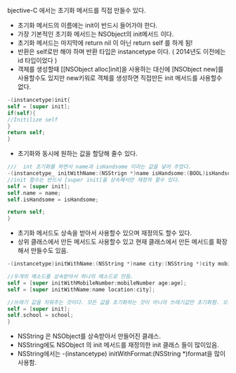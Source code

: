bjective-C 에서는 초기화 메서드를 직접 만들수 있다.
- 초기화 메서드의 이름에는 init이 반드시 들어가야 한다.
- 가장 기본적인 초기화 메서드는 NSObject의 init메서드 이다.
- 초기화 메서드는 마지막에 return nil 이 아닌 return self 를 하게 됨!
- 반환은 self로만 해야 하며 반환 타입은 instancetype 이다. ( 2014년도 이전에는 id 타입이었다 )
- 객체를 생성할때 [[NSObject alloc]init]을 사용하는 대신에 [NSObject new]를 사용할수도 있지만 new키워로 객체를 생성하면 직접만든 init 메서드를 사용할수 없다.



```objectivec
-(instancetype)init{
self = [super init];
if(self){
//Initilize self
}
return self;
}
```

- 초기화와 동시에 원하는 값을 할당해 줄수 있다.

```objectivec
///  int 초기화를 하면서 name과 isHandsome 이라는 값을 넣어 주었다.
-(instancetype_ initWithName:(NSStrign *)name isHandsome:(BOOL)isHandsome{
//init 함수는 반드시 [super init]을 상속해서만 재정의 할수 있다.
self = [super init];
self.name = name;
self.isHandsome = isHandsome;

return self;
}
```

- 초기화 메서드도 상속을 받아서 사용할수 있으며 재정의도 할수 있다.
- 상위 클래스에서 만든 메서드도 사용할수 있고 현재 클래스에서 만든 메서드를 확장해서 만들수도 있음.

```objectivec
-(instancetype)initWithName:(NSString *)name city:(NSString *)city mobileNumber:(NSString *)mobileNumber age:(NSInteger)age schoolName:(NSString *)school{

//두개의 메소드를 상속받아서 하나의 메소드로 만듬.
self = [super initWithMobileNumber:mobileNumber age:age];
self = [super initWithName:name location:city];

//쓰레기 값을 치워주는 것이다. 모든 값을 초기화하는 것이 아니라 쓰레기값만 초기화함. 오류가 나지는 않지만 이렇게 사용하지는 않음. 오류가 날수도 있음.
self = [super init];
self.school = school;
}
```
- NSString 은 NSObject를 상속받아서 만들어진 클래스.
- NSString에도 NSObject 의 init 메서드를 재정의한 init 클래스 들이 많이있음.
- NSString에서는 -(instancetype) initWithFormat:(NSString *)format을 많이 사용함.


